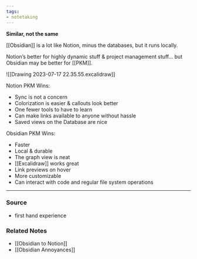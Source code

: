 ```yaml
---
tags:
- notetaking
---
```

**Similar, not the same**

[[Obsidian]] is a lot like Notion, minus the databases, but it runs locally. 

Notion’s better for highly dynamic stuff & project management stuff… but Obsidian may be better for [[PKM]].

![[Drawing 2023-07-17 22.35.55.excalidraw]]

Notion PKM Wins:
- Sync is not a concern
- Colorization is easier & callouts look better
- One fewer tools to have to learn
- Can make links available to anyone without hassle
- Saved views on the Database are nice

Obsidian PKM Wins:
- Faster
- Local & durable
- The graph view is neat
- [[Excalidraw]] works great
- Link previews on hover
- More customizable
- Can interact with code and regular file system operations

---

### Source
- first hand experience 

### Related Notes
- [[Obsidian to Notion]]
- [[Obsidian Annoyances]]